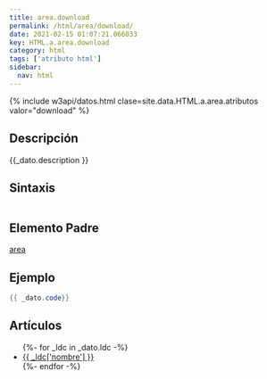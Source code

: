```yaml
---
title: area.download
permalink: /html/area/download/
date: 2021-02-15 01:07:21.066033
key: HTML.a.area.download
category: html
tags: ['atributo html']
sidebar: 
  nav: html
---
```


{% include w3api/datos.html clase=site.data.HTML.a.area.atributos valor="download" %}

## Descripción
{{_dato.description }}

## Sintaxis
~~~html
~~~

## Elemento Padre
[area](/html/area/)

## Ejemplo
~~~java
{{ _dato.code}}
~~~

## Artículos
<ul>
{%- for _ldc in _dato.ldc -%}
   <li>
       <a href="{{_ldc['url'] }}">{{ _ldc['nombre'] }}</a>
   </li>
{%- endfor -%}
</ul>

